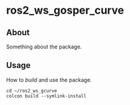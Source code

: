 # ros2_ws_gosper_curve

## About

Something about the package.

## Usage

How to *build* and use the package.

    cd ~/ros2_ws_gcurve
    colcon build --symlink-install

